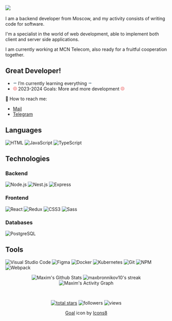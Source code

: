 <p float="left">
<img src="https://readme-typing-svg.herokuapp.com?font=Fira+Code&weight=600&size=28&duration=2500&pause=1000&color=FF8484&vCenter=true&width=435&height=30&lines=Hello%2C+I'm+Maxim+Bronnikov+"/>
&nbsp; &nbsp;
</p>

I am a backend developer from Moscow, and my activity consists of writing code for software.

I'm a specialist in the world of web development, able to implement both client and server side applications.

I am currently working at MCN Telecom, also ready for a fruitful cooperation together.    

## Great Developer!

- <img src="https://raw.githubusercontent.com/maxbronnikov10/maxbronnikov10/master/loading.gif"> I’m currently learning everything <img src="https://raw.githubusercontent.com/maxbronnikov10/maxbronnikov10/master/loading.gif">
- <img src="https://raw.githubusercontent.com/maxbronnikov10/maxbronnikov10/master/goal.gif" width="12px" height="12px">  2023-2024 Goals: More and more development <img src="https://raw.githubusercontent.com/maxbronnikov10/maxbronnikov10/master/goal.gif" width="12px" height="12px"> 


📧 How to reach me: 
- <a href="mailto:maxbronnikov24@yandex.ru">Mail</a>
- <a href="https://t.me/yungpiggy" target="blank">Telegram</a>

## Languages

![HTML](https://img.shields.io/badge/-HTML-000?&logo=html5)
![JavaScript](https://img.shields.io/badge/-JavaScript-000?&logo=JavaScript)
![TypeScript](https://img.shields.io/badge/-TypeScript-000?&logo=TypeScript)

## Technologies

### Backend

![Node.js](https://img.shields.io/badge/-Node.js-000?&logo=node.js)
![Nest.js](https://img.shields.io/badge/-Nest.js-000?&logo=nestjs)
![Express](https://img.shields.io/badge/-Express-000?&logo=Express)

### Frontend

![React](https://img.shields.io/badge/-React-000?&logo=React)
![Redux](https://img.shields.io/badge/-Redux-000?&logo=Redux&logoColor=764ABC)
![CSS3](https://img.shields.io/badge/-CSS3-000?&logo=CSS3&logoColor=1572B6)
![Sass](https://img.shields.io/badge/-Sass-000?&logo=Sass)

### Databases
![PostgreSQL](https://img.shields.io/badge/-PostgreSQL-000?&logo=postgresql)

## Tools

![Visual Studio Code](https://img.shields.io/badge/-Visual_Studio_Code-000?&logo=VisualStudioCode&logoColor=007ACC)
![Figma](https://img.shields.io/badge/-Figma-000?&logo=Figma)
![Docker](https://img.shields.io/badge/-Docker-000?&logo=Docker)
![Kubernetes](https://img.shields.io/badge/-Kubernetes-000?&logo=kubernetes)
![Git](https://img.shields.io/badge/-Git-000?&logo=Git)
![NPM](https://img.shields.io/badge/-NPM-000?&logo=npm)
![Webpack](https://img.shields.io/badge/-Webpack-000?&logo=webpack)

<p align="center">
<!--     <img src="https://www.codewars.com/users/daniilshat/badges/large"/> -->
<!--     <img src="https://leetcode-stats-six.vercel.app/api?username=KnlnKS"/> -->
<!--     <a href="#"><img alt="Maxim's Top Languages" src="https://github-readme-stats.vercel.app/api/top-langs/?username=maxbronnikov10&langs_count=8&layout=compact&theme=react&hide_border=true&bg_color=1F222E&title_color=F85D7F&icon_color=F8D866&hide=Jupyter%20Notebook" height="192px"/></a> -->
    <img alt="Maxim's Github Stats" src="https://denvercoder1-github-readme-stats.vercel.app/api/?username=maxbronnikov10&show_icons=true&count_private=true&theme=react&hide_border=true&bg_color=1F222E&title_color=F85D7F&icon_color=F8D866" height="192px"/>
    <img title="Maxim's Streak Stats" alt="maxbronnikov10's streak" src="https://github-readme-streak-stats.herokuapp.com/?user=maxbronnikov10&theme=monokai-metallian&hide_border=true"/>
    <img alt="Maxim's Activity Graph" src="https://github-readme-activity-graph.vercel.app/graph/?username=maxbronnikov10&bg_color=1F222E&color=F8D866&line=F85D7F&point=FFFFFF&hide_border=true" />
</p>
<br/>

<p align="center">
  <a href="https://github.com/maxbronnikov10?tab=repositories&sort=stargazers">
    <img alt="total stars" title="Total stars on GitHub" src="https://custom-icon-badges.herokuapp.com/badge/dynamic/json?logo=star&color=55960c&labelColor=488207&label=Stars&style=for-the-badge&query=%24.stars&url=https://api.github-star-counter.workers.dev/user/maxbronnikov10"/></a>
    <img alt="followers" title="Follow me on Github" src="https://custom-icon-badges.herokuapp.com/github/followers/maxbronnikov10?color=236ad3&labelColor=1155ba&style=for-the-badge&logo=person-add&label=Follow&logoColor=white"/>
    <img alt="views" title="Profile views" src="https://komarev.com/ghpvc/?username=maxbronnikov10&style=for-the-badge"/>
</p>

<p align="center"><a target="_blank" href="https://icons8.com/icon/zwt6G9HIBTaK/goal">Goal</a> icon by <a target="_blank" href="https://icons8.com">Icons8</a></p>
